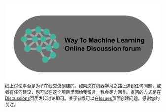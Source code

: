 ![](logo/forum_logo.png)
线上讨论平台是为了在线交流创建的。如果您在[机器学习之路](www.way2ml.com)上遇到任何问题，或者有任何建议，您可以在这个项目里面给我留言，我会尽力回复。提问的方式是在[Discussions](https://github.com/way2ml/forum/discussions)页面发起讨论即可。关于错误可以在[Issues](https://github.com/way2ml/forum/issues)页面创建问题。感谢您的关注。

